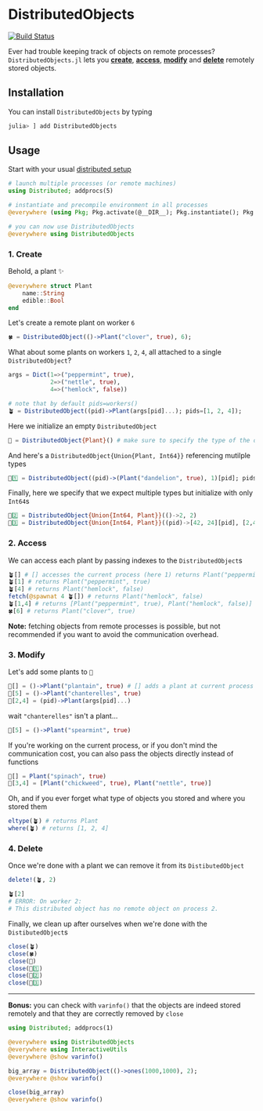 # DistributedObjects

[![Build Status](https://github.com/Selim78/DistributedObjects.jl/actions/workflows/CI.yml/badge.svg?branch=main)](https://github.com/Selim78/DistributedObjects.jl/actions/workflows/CI.yml?query=branch%3Amain)

Ever had trouble keeping track of objects on remote processes? <br>
`DistributedObjects.jl` lets you [**create**](#1-create), [**access**](#2-access), [**modify**](#3-modify) and [**delete**](#4-delete) remotely stored objects.

## Installation

You can install `DistributedObjects` by typing

```julia
julia> ] add DistributedObjects
```

## Usage

Start with your usual [distributed setup](https://github.com/Arpeggeo/julia-distributed-computing) 

```julia
# launch multiple processes (or remote machines)
using Distributed; addprocs(5)

# instantiate and precompile environment in all processes
@everywhere (using Pkg; Pkg.activate(@__DIR__); Pkg.instantiate(); Pkg.precompile())

# you can now use DistributedObjects
@everywhere using DistributedObjects
```

### 1. Create

Behold, a plant ✨
```julia
@everywhere struct Plant
    name::String
    edible::Bool
end
```
Let's create a remote plant on worker `6`
```julia
🍀 = DistributedObject(()->Plant("clover", true), 6);
```
What about some plants on workers `1`, `2`, `4`, all attached to a single `DistributedObject`?
```julia
args = Dict(1=>("peppermint", true), 
            2=>("nettle", true), 
            4=>("hemlock", false))

# note that by default pids=workers()
🪴 = DistributedObject((pid)->Plant(args[pid]...); pids=[1, 2, 4]);
```
Here we initialize an empty `DistributedObject`

```julia
🌱 = DistributedObject{Plant}() # make sure to specify the type of the objects it'll receive
```

And here's a `DistributedObject{Union{Plant, Int64}}` referencing mutilple types

```julia
🌼1️⃣ = DistributedObject((pid)->(Plant("dandelion", true), 1)[pid]; pids=[1,2])
```

Finally, here we specify that we expect multiple types but initialize with only `Int64`s

```julia
🌸2️⃣ = DistributedObject{Union{Int64, Plant}}(()->2, 2) 
🌵3️⃣ = DistributedObject{Union{Int64, Plant}}((pid)->[42, 24][pid], [2,4]) 
```

### 2. Access

We can access each plant by passing indexes to the `DistributedObject`s
```julia
🪴[] # [] accesses the current process (here 1) returns Plant("peppermint", true)
🪴[1] # returns Plant("peppermint", true)
🪴[4] # returns Plant("hemlock", false)
fetch(@spawnat 4 🪴[]) # returns Plant("hemlock", false)
🪴[1,4] # returns [Plant("peppermint", true), Plant("hemlock", false)]
🍀[6] # returns Plant("clover", true)
```

**Note:** fetching objects from remote processes is possible, but not recommended if you want to avoid the communication overhead.


### 3. Modify

Let's add some plants to `🌱`

```julia
🌱[] = ()->Plant("plantain", true) # [] adds a plant at current process (here 1) 
🌱[5] = ()->Plant("chanterelles", true)
🌱[2,4] = (pid)->Plant(args[pid]...)
```
wait `"chanterelles"` isn't a plant...
```julia
🌱[5] = ()->Plant("spearmint", true)
```
If you're working on the current process, or if you don't mind the communication cost, you can also pass the objects directly instead of functions

```julia
🌱[] = Plant("spinach", true) 
🌱[3,4] = [Plant("chickweed", true), Plant("nettle", true)]
```

Oh, and if you ever forget what type of objects you stored and where you stored them
```julia
eltype(🪴) # returns Plant
where(🪴) # returns [1, 2, 4]
```

### 4. Delete

Once we're done with a plant we can remove it from its `DistibutedObject`
```julia
delete!(🪴, 2)

🪴[2]
# ERROR: On worker 2:
# This distributed object has no remote object on process 2.
```


Finally, we clean up after ourselves when we're done with the `DistibutedObject`s

```julia
close(🪴)
close(🍀)
close(🌱)
close(🌼1️⃣)
close(🌸2️⃣) 
close(🌵3️⃣)
```

---
 **Bonus:** you can check with `varinfo()` that the objects are indeed stored remotely and that they are correctly removed by `close`
```julia
using Distributed; addprocs(1)

@everywhere using DistributedObjects
@everywhere using InteractiveUtils
@everywhere @show varinfo()

big_array = DistributedObject(()->ones(1000,1000), 2);
@everywhere @show varinfo()

close(big_array)
@everywhere @show varinfo()
```
